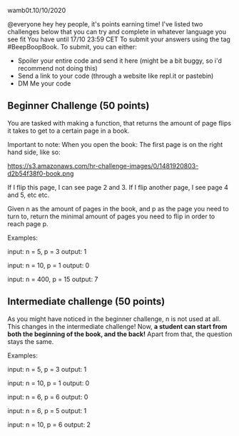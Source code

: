 wamb0t.10/10/2020

@everyone hey hey people, it's points earning time! I've listed two challenges below that you can try and complete in whatever language you see fit You have until 17/10 23:59 CET To submit your answers using the tag #BeepBoopBook. To submit, you can either:
- Spoiler your entire code and send it here (might be a bit buggy, so i'd recommend not doing this)
- Send a link to your code (through a website like repl.it or pastebin)
- DM Me your code

## Beginner Challenge (50 points)
You are tasked with making a function, that returns the amount of page flips it takes to get to a certain page in a book.

Important to note: When you open the book: The first page is on the right hand side, like so:

https://s3.amazonaws.com/hr-challenge-images/0/1481920803-d2b54f38f0-book.png

If I flip this page, I can see page 2 and 3. If I flip another page, I see page 4 and 5, etc etc.

Given n as the amount of pages in the book, and p as the page you need to turn to, return the minimal amount of pages you need to flip in order to reach page p.

Examples:

input: n = 5, p = 3
output: 1

input: n = 10, p = 1
output: 0

input: n = 400, p = 15
output: 7



## Intermediate challenge (50 points)

As you might have noticed in the beginner challenge, n is not used at all. This changes in the intermediate challenge! Now, **a student can start from both the beginning of the book, and the back!** Apart from that, the question stays the same.

Examples:

input: n = 5, p = 3
output: 1

input: n = 10, p = 1
output: 0

input: n = 6, p = 6
output: 0

input: n = 6, p = 5
output: 1

input: n = 10, p = 6
output: 2
